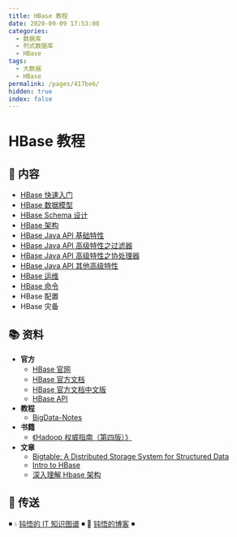 ```yaml
---
title: HBase 教程
date: 2020-09-09 17:53:08
categories:
  - 数据库
  - 列式数据库
  - HBase
tags:
  - 大数据
  - HBase
permalink: /pages/417be6/
hidden: true
index: false
---
```


# HBase 教程

## 📖 内容

- [HBase 快速入门](01.HBase快速入门.md)
- [HBase 数据模型](02.HBase数据模型.md)
- [HBase Schema 设计](03.HBaseSchema设计.md)
- [HBase 架构](04.HBase架构.md)
- [HBase Java API 基础特性](10.HBaseJavaApi基础特性.md)
- [HBase Java API 高级特性之过滤器](11.HBaseJavaApi高级特性之过滤器.md)
- [HBase Java API 高级特性之协处理器](12.HBaseJavaApi高级特性之协处理器.md)
- [HBase Java API 其他高级特性](13.HBaseJavaApi其他高级特性.md)
- [HBase 运维](21.HBase运维.md)
- [HBase 命令](22.HBase命令.md)
- HBase 配置
- HBase 灾备

## 📚 资料

- **官方**
  - [HBase 官网](http://hbase.apache.org/)
  - [HBase 官方文档](https://hbase.apache.org/book.html)
  - [HBase 官方文档中文版](http://abloz.com/hbase/book.html)
  - [HBase API](https://hbase.apache.org/apidocs/index.html)
- **教程**
  - [BigData-Notes](https://github.com/heibaiying/BigData-Notes)
- **书籍**
  - [《Hadoop 权威指南（第四版）》](https://item.jd.com/12109713.html)
- **文章**
  - [Bigtable: A Distributed Storage System for Structured Data](https://static.googleusercontent.com/media/research.google.com/zh-CN//archive/bigtable-osdi06.pdf)
  - [Intro to HBase](https://www.slideshare.net/alexbaranau/intro-to-hbase)
  - [深入理解 Hbase 架构](https://segmentfault.com/a/1190000019959411)

## 🚪 传送

◾ 💧 [钝悟的 IT 知识图谱](https://dunwu.github.io/waterdrop/) ◾ 🎯 [钝悟的博客](https://dunwu.github.io/blog/) ◾